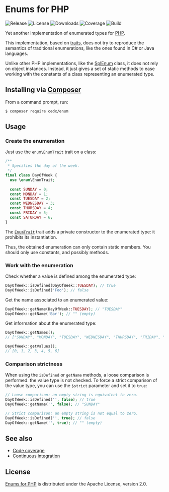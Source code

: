 # Enums for PHP
![Release](https://img.shields.io/packagist/v/cedx/enum.svg) ![License](https://img.shields.io/packagist/l/cedx/enum.svg) ![Downloads](https://img.shields.io/packagist/dt/cedx/enum.svg) ![Coverage](https://coveralls.io/repos/github/cedx/enum.php/badge.svg) ![Build](https://travis-ci.org/cedx/enum.php.svg)

Yet another implementation of enumerated types for [PHP](https://secure.php.net).

This implementation, based on [traits](https://secure.php.net/manual/en/language.oop5.traits.php), does not try to reproduce the semantics of traditional enumerations, like the ones found in C# or Java languages.

Unlike other PHP implementations, like the [SplEnum](https://secure.php.net/manual/en/class.splenum.php) class, it does not rely on object instances. Instead, it just gives a set of static methods to ease working with the constants of a class representing an enumerated type.

## Installing via [Composer](https://getcomposer.org)
From a command prompt, run:

```shell
$ composer require cedx/enum
```

## Usage

### Create the enumeration
Just use the `enum\EnumTrait` trait on a class:

```php
/**
 * Specifies the day of the week.
 */
final class DayOfWeek {
  use \enum\EnumTrait;
  
  const SUNDAY = 0;
  const MONDAY = 1;
  const TUESDAY = 2;
  const WEDNESDAY = 3;
  const THURSDAY = 4;
  const FRIDAY = 5;
  const SATURDAY = 6;
}
```

The [`EnumTrait`](https://github.com/cedx/enum.php/blob/master/lib/EnumTrait.php) trait adds a private constructor to the enumerated type: it prohibits its instantiation.

Thus, the obtained enumeration can only contain static members. You should only use constants, and possibly methods.

### Work with the enumeration
Check whether a value is defined among the enumerated type:

```php
DayOfWeek::isDefined(DayOfWeek::TUESDAY); // true
DayOfWeek::isDefined('Foo'); // false
```

Get the name associated to an enumerated value:

```php
DayOfWeek::getName(DayOfWeek::TUESDAY); // "TUESDAY"
DayOfWeek::getName('Bar'); // "" (empty)
```

Get information about the enumerated type:

```php
DayOfWeek::getNames();
// ["SUNDAY", "MONDAY", "TUESDAY", "WEDNESDAY", "THURSDAY", "FRIDAY", "SATURDAY"]

DayOfWeek::getValues();
// [0, 1, 2, 3, 4, 5, 6]
```

### Comparison strictness
When using the `isDefined` or `getName` methods, a loose comparison is performed: the value type is not checked. To force a strict comparison of the value type, you can use the `$strict` parameter and set it to `true`:

```php
// Loose comparison: an empty string is equivalent to zero.
DayOfWeek::isDefined('', false); // true
DayOfWeek::getName('', false); // "SUNDAY"

// Strict comparison: an empty string is not equal to zero.
DayOfWeek::isDefined('', true); // false
DayOfWeek::getName('', true); // "" (empty)
```


## See also
- [Code coverage](https://coveralls.io/github/cedx/enum.php)
- [Continuous integration](https://travis-ci.org/cedx/enum.php)

## License
[Enums for PHP](https://github.com/cedx/enum.php) is distributed under the Apache License, version 2.0.
